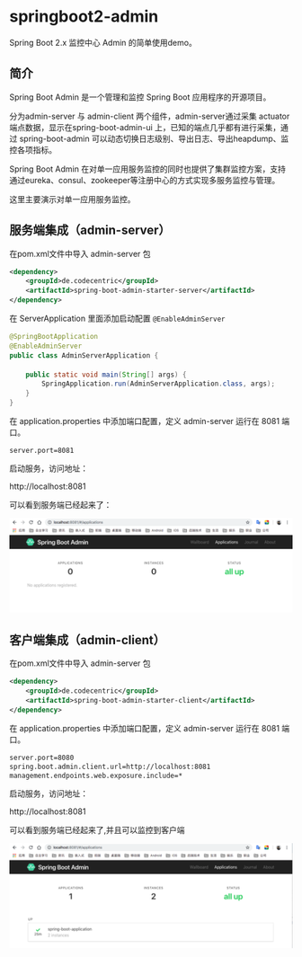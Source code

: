 # springboot2-admin

Spring Boot 2.x 监控中心 Admin 的简单使用demo。

## 简介


Spring Boot Admin 是一个管理和监控 Spring Boot 应用程序的开源项目。

分为admin-server 与 admin-client 两个组件，admin-server通过采集 actuator 端点数据，显示在spring-boot-admin-ui 上，已知的端点几乎都有进行采集，通过 spring-boot-admin 可以动态切换日志级别、导出日志、导出heapdump、监控各项指标。

Spring Boot Admin 在对单一应用服务监控的同时也提供了集群监控方案，支持通过eureka、consul、zookeeper等注册中心的方式实现多服务监控与管理。

这里主要演示对单一应用服务监控。

## 服务端集成（admin-server）

在pom.xml文件中导入 admin-server 包

```xml
<dependency>
	<groupId>de.codecentric</groupId>
	<artifactId>spring-boot-admin-starter-server</artifactId>
</dependency>
```

在 ServerApplication 里面添加启动配置 `@EnableAdminServer`

```java
@SpringBootApplication
@EnableAdminServer
public class AdminServerApplication {

	public static void main(String[] args) {
		SpringApplication.run(AdminServerApplication.class, args);
	}
}

```

在 application.properties 中添加端口配置，定义 admin-server 运行在 8081 端口。


```
server.port=8081
```


启动服务，访问地址： 

http://localhost:8081

可以看到服务端已经起来了：

![](../images/admin-1.png)

## 客户端集成（admin-client）


在pom.xml文件中导入 admin-server 包

```xml
<dependency>
    <groupId>de.codecentric</groupId>
    <artifactId>spring-boot-admin-starter-client</artifactId>
</dependency>
```

在 application.properties 中添加端口配置，定义 admin-server 运行在 8081 端口。

```
server.port=8080
spring.boot.admin.client.url=http://localhost:8081
management.endpoints.web.exposure.include=*
```


启动服务，访问地址： 

http://localhost:8081

可以看到服务端已经起来了,并且可以监控到客户端

![](../images/admin-2.png)
